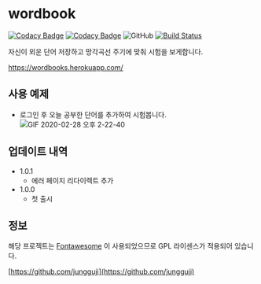 # wordbook

[![Codacy Badge](https://api.codacy.com/project/badge/Grade/c104eeb6c8fd43f7bde15834af5c0f39)](https://app.codacy.com/manual/jungguji/wordbook?utm_source=github.com&utm_medium=referral&utm_content=jungguji/wordbook&utm_campaign=Badge_Grade_Dashboard)
[![Codacy Badge](https://api.codacy.com/project/badge/Grade/c104eeb6c8fd43f7bde15834af5c0f39)](https://app.codacy.com/manual/jungguji/wordbook?utm_source=github.com&utm_medium=referral&utm_content=jungguji/wordbook&utm_campaign=Badge_Grade_Dashboard)
![GitHub](https://img.shields.io/github/license/jungguji/wordbook)
[![Build Status](https://travis-ci.org/jungguji/wordbook.svg?branch=master)](https://travis-ci.org/jungguji/wordbook)


자신이 외운 단어 저장하고 망각곡선 주기에 맞춰 시험을 보게합니다.

https://wordbooks.herokuapp.com/

## 사용 예제
- 로그인 후 오늘 공부한 단어를 추가하여 시험봅니다.
![GIF 2020-02-28 오후 2-22-40](https://user-images.githubusercontent.com/20533433/75512888-3872c180-5a36-11ea-967e-b7cfdfa81135.gif)

## 업데이트 내역

* 1.0.1
    * 에러 페이지 리다이렉트 추가 
* 1.0.0
    * 첫 출시
    
## 정보

해당 프로젝트는 [Fontawesome](https://fontawesome.com/) 이 사용되었으므로 GPL 라이센스가 적용되어 있습니다.

[https://github.com/jungguji](https://github.com/jungguji)
